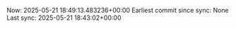 Now: 2025-05-21 18:49:13.483236+00:00 Earliest commit since sync: None Last sync: 2025-05-21 18:43:02+00:00
